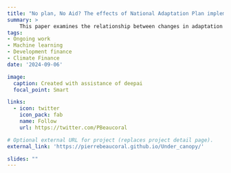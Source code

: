 ```yaml
---
title: "No plan, No Aid? The effects of National Adaptation Plan implementation on received Adaptation Aid"
summary: >
    This paper examines the relationship between changes in adaptation aid and the implementation of National Adaptation Plans (NAPs) in recipient countries, using a staggered difference-in-differences (DiD) framework. Adaptation aid, a critical component of climate finance, aims to bolster the resilience of vulnerable nations to climate change impacts. However, empirical evidence on its efficacy in driving policy implementation remains limited. Analyzing adaptation aid registered in the OECD CRS dataset and detailed information on NAP implementation stages across multiple recipient countries, we exploit temporal and cross-country variation in aid to identify signal effects of NAPs. The staggered DiD approach accounts for the heterogeneous timing of aid receipt and of NAP implementation, allowing us to isolate the effects of NAPs while addressing concerns of endogeneity and omitted variable bias. Our findings reveal that NAPs adoption tends to reduce received adaptation aid. These controversial results underscore the importance of recipient strategies and well-targeted aid in achieving global climate adaptation goals and provide critical insights for policymakers and donors seeking to enhance the effectiveness of climate finance mechanisms.
tags:
- Ongoing work
- Machine learning
- Development finance
- Climate Finance
date: '2024-09-06'

image:
  caption: Created with assistance of deepai
  focal_point: Smart

links:
  - icon: twitter
    icon_pack: fab
    name: Follow
    url: https://twitter.com/PBeaucoral

# Optional external URL for project (replaces project detail page).
external_link: 'https://pierrebeaucoral.github.io/Under_canopy/'

slides: ""
---
```

